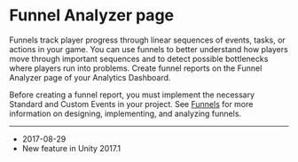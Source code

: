 # Funnel Analyzer page 

Funnels track player progress through linear sequences of events, tasks, or actions in your game. You can use funnels to better understand how players move through important sequences and to detect possible bottlenecks where players run into problems. Create funnel reports on the Funnel Analyzer page of your Analytics Dashboard.

Before creating a funnel report, you must implement the necessary Standard and Custom Events in your project. See [Funnels](UnityAnalyticsFunnels) for more information on designing, implementing, and analyzing funnels. 

---
* <span class="page-edit">2017-08-29  <!-- include IncludeTextNewPageYesEdit --></span>
* <span class="page-history">New feature in Unity 2017.1</span>

